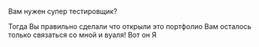 Вам нужен супер тестировщик?

Тогда Вы правильно сделали что открыли это портфолио
Вам осталось только связаться со мной и вуаля!
Вот он Я
